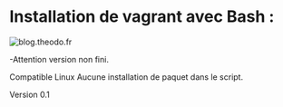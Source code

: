 # Installation de vagrant avec Bash :

![blog.theodo.fr](https://blog.theodo.fr/wp-content/uploads/2017/07/Vagrant.png)

-Attention version non fini.

Compatible Linux
Aucune installation de paquet dans le script.

Version 0.1
